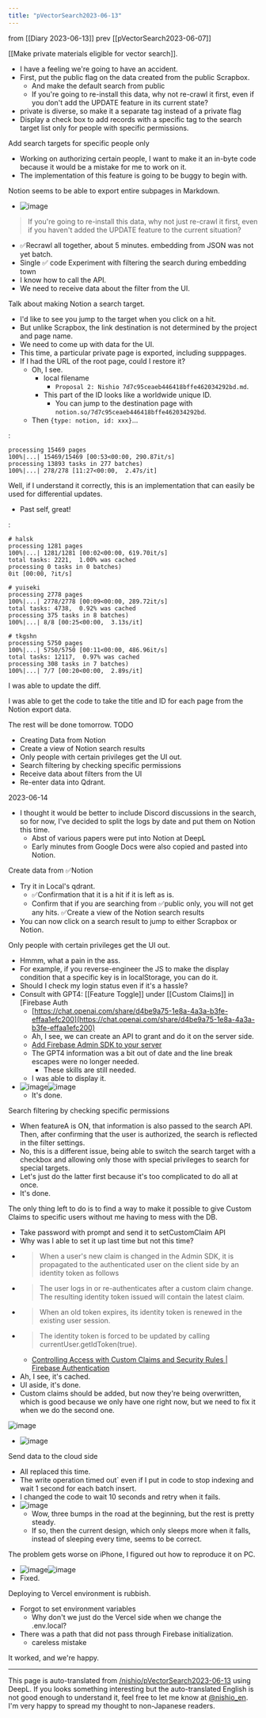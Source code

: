 ```yaml
---
title: "pVectorSearch2023-06-13"
---
```


from  [[Diary 2023-06-13]]
prev [[pVectorSearch2023-06-07]]

[[Make private materials eligible for vector search]].
- I have a feeling we're going to have an accident.
- First, put the public flag on the data created from the public Scrapbox.
    - And make the default search from public
    - If you're going to re-install this data, why not re-crawl it first, even if you don't add the UPDATE feature in its current state?
- private is diverse, so make it a separate tag instead of a private flag
- Display a check box to add records with a specific tag to the search target list only for people with specific permissions.

Add search targets for specific people only
- Working on authorizing certain people, I want to make it an in-byte code because it would be a mistake for me to work on it.
- The implementation of this feature is going to be buggy to begin with.

Notion seems to be able to export entire subpages in Markdown.
- ![image](https://gyazo.com/b7524c5f56157b4ba95ae507441b5577/thumb/1000)


> If you're going to re-install this data, why not just re-crawl it first, even if you haven't added the UPDATE feature to the current situation?
- ✅Recrawl all together, about 5 minutes.
embedding from JSON was not yet batch.
- Single ✅ code
Experiment with filtering the search during embedding town
- I know how to call the API.
- We need to receive data about the filter from the UI.

Talk about making Notion a search target.
- I'd like to see you jump to the target when you click on a hit.
- But unlike Scrapbox, the link destination is not determined by the project and page name.
- We need to come up with data for the UI.
- This time, a particular private page is exported, including supppages.
- If I had the URL of the root page, could I restore it?
    - Oh, I see.
        - local filename
            - `Proposal 2: Nishio 7d7c95ceaeb446418bffe462034292bd.md`.
        - This part of the ID looks like a worldwide unique ID.
            - You can jump to the destination page with `notion.so/7d7c95ceaeb446418bffe462034292bd`.
    - Then `{type: notion, id: xxx}`...

:

```
processing 15469 pages
100%|...| 15469/15469 [00:53<00:00, 290.87it/s]
processing 13893 tasks in 277 batches)
100%|...| 278/278 [11:27<00:00,  2.47s/it]
```


Well, if I understand it correctly, this is an implementation that can easily be used for differential updates.
- Past self, great!

:

```
# halsk
processing 1281 pages
100%|...| 1281/1281 [00:02<00:00, 619.70it/s]
total tasks: 2221,  1.00% was cached
processing 0 tasks in 0 batches)
0it [00:00, ?it/s]

# yuiseki
processing 2778 pages
100%|...| 2778/2778 [00:09<00:00, 289.72it/s]
total tasks: 4738,  0.92% was cached
processing 375 tasks in 8 batches)
100%|...| 8/8 [00:25<00:00,  3.13s/it]

# tkgshn
processing 5750 pages
100%|...| 5750/5750 [00:11<00:00, 486.96it/s]
total tasks: 12117,  0.97% was cached
processing 308 tasks in 7 batches)
100%|...| 7/7 [00:20<00:00,  2.89s/it]
```


I was able to update the diff.

I was able to get the code to take the title and ID for each page from the Notion export data.

The rest will be done tomorrow.
TODO
- Creating Data from Notion
- Create a view of Notion search results
- Only people with certain privileges get the UI out.
- Search filtering by checking specific permissions
- Receive data about filters from the UI
- Re-enter data into Qdrant.

2023-06-14
- I thought it would be better to include Discord discussions in the search, so for now, I've decided to split the logs by date and put them on Notion this time.
    - Abst of various papers were put into Notion at DeepL
    - Early minutes from Google Docs were also copied and pasted into Notion.

Create data from ✅Notion
- Try it in Local's qdrant.
    - ✅Confirmation that it is a hit if it is left as is.
    - Confirm that if you are searching from ✅public only, you will not get any hits.
✅Create a view of the Notion search results
- You can now click on a search result to jump to either Scrapbox or Notion.

Only people with certain privileges get the UI out.
- Hmmm, what a pain in the ass.
- For example, if you reverse-engineer the JS to make the display condition that a specific key is in localStorage, you can do it.
- Should I check my login status even if it's a hassle?
- Consult with GPT4: [[Feature Toggle]] under [[Custom Claims]] in [Firebase Auth
    - [https://chat.openai.com/share/d4be9a75-1e8a-4a3a-b3fe-effaa1efc200](https://chat.openai.com/share/d4be9a75-1e8a-4a3a-b3fe-effaa1efc200)
    - Ah, I see, we can create an API to grant and do it on the server side.
    - [Add Firebase Admin SDK to your server](https://firebase.google.com/docs/admin/setup?hl=ja)
    - The GPT4 information was a bit out of date and the line break escapes were no longer needed.
        - These skills are still needed.
    - I was able to display it.
- ![image](https://gyazo.com/d5a812c16b793709c754b33de850cff4/thumb/1000)![image](https://gyazo.com/3b8e53257a7bd9bd965c970a213faaee/thumb/1000)
    - It's done.

Search filtering by checking specific permissions
- When featureA is ON, that information is also passed to the search API. Then, after confirming that the user is authorized, the search is reflected in the filter settings.
- No, this is a different issue, being able to switch the search target with a checkbox and allowing only those with special privileges to search for special targets.
- Let's just do the latter first because it's too complicated to do all at once.
- It's done.

The only thing left to do is to find a way to make it possible to give Custom Claims to specific users without me having to mess with the DB.
- Take password with prompt and send it to setCustomClaim API
- Why was I able to set it up last time but not this time?
- > When a user's new claim is changed in the Admin SDK, it is propagated to the authenticated user on the client side by an identity token as follows
- >  The user logs in or re-authenticates after a custom claim change. The resulting identity token issued will contain the latest claim.
- >  When an old token expires, its identity token is renewed in the existing user session.
- >  The identity token is forced to be updated by calling currentUser.getIdToken(true).
    - [Controlling Access with Custom Claims and Security Rules | Firebase Authentication](https://firebase.google.com/docs/auth/admin/custom-claims?hl=ja)
- Ah, I see, it's cached.
- UI aside, it's done.
- Custom claims should be added, but now they're being overwritten, which is good because we only have one right now, but we need to fix it when we do the second one.

![image](https://gyazo.com/1af1f02dd048cee348904a7d6e21973a/thumb/1000)
- ![image](https://gyazo.com/2497a73d671c1780bfe6ea10fb0e97b9/thumb/1000)

Send data to the cloud side
- All replaced this time.
- The write operation timed out` even if I put in code to stop indexing and wait 1 second for each batch insert.
- I changed the code to wait 10 seconds and retry when it fails.
- ![image](https://gyazo.com/799c5be1d5ab2697891a269a0051f714/thumb/1000)
    - Wow, three bumps in the road at the beginning, but the rest is pretty steady.
    - If so, then the current design, which only sleeps more when it falls, instead of sleeping every time, seems to be correct.

The problem gets worse on iPhone, I figured out how to reproduce it on PC.
- ![image](https://gyazo.com/73df1b8399016a56ed7d0a35b4b1257c/thumb/1000)![image](https://gyazo.com/478aafb16a5535e199fa1f307b4d43d8/thumb/1000)
- Fixed.

Deploying to Vercel environment is rubbish.
- Forgot to set environment variables
    - Why don't we just do the Vercel side when we change the .env.local?
- There was a path that did not pass through Firebase initialization.
    - careless mistake

It worked, and we're happy.

---
This page is auto-translated from [/nishio/pVectorSearch2023-06-13](https://scrapbox.io/nishio/pVectorSearch2023-06-13) using DeepL. If you looks something interesting but the auto-translated English is not good enough to understand it, feel free to let me know at [@nishio_en](https://twitter.com/nishio_en). I'm very happy to spread my thought to non-Japanese readers.